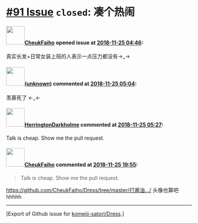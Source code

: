 # [\#91 Issue](https://github.com/komeiji-satori/Dress/issues/91) `closed`: 凑个热闹

#### <img src="https://avatars.githubusercontent.com/u/35355832?v=4" width="50">[CheukFaiho](https://github.com/CheukFaiho) opened issue at [2018-11-25 04:46](https://github.com/komeiji-satori/Dress/issues/91):

真实长发+日常女装上班的人表示一点压力都没有→_→

#### <img src="(unknown)" width="50">[(unknown)]((unknown)) commented at [2018-11-25 05:04](https://github.com/komeiji-satori/Dress/issues/91#issuecomment-441415737):

羡慕死了 ←_←

#### <img src="https://avatars.githubusercontent.com/u/2883231?u=479533107d9673e10dc48d17959e68b40e0d650a&v=4" width="50">[HerringtonDarkholme](https://github.com/HerringtonDarkholme) commented at [2018-11-25 05:27](https://github.com/komeiji-satori/Dress/issues/91#issuecomment-441416604):

Talk is cheap. Show me the pull request.

#### <img src="https://avatars.githubusercontent.com/u/35355832?v=4" width="50">[CheukFaiho](https://github.com/CheukFaiho) commented at [2018-11-25 19:55](https://github.com/komeiji-satori/Dress/issues/91#issuecomment-441467824):

> Talk is cheap. Show me the pull request.

https://github.com/CheukFaiho/Dress/tree/master/打酱油.../
头像也算吧 hhhhh


-------------------------------------------------------------------------------



[Export of Github issue for [komeiji-satori/Dress](https://github.com/komeiji-satori/Dress).]
